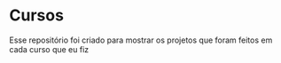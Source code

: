 # Cursos
Esse repositório foi criado para mostrar os projetos que foram feitos em cada curso que eu fiz



